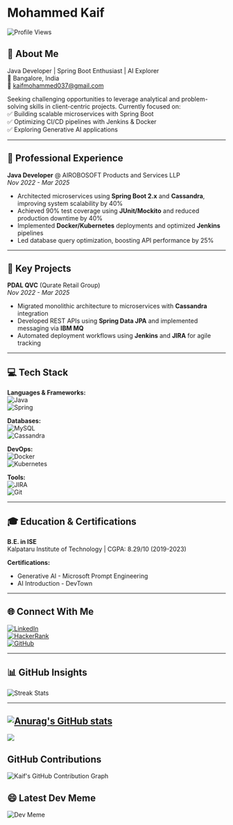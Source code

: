 # Mohammed Kaif  
![Profile Views](https://visitcount.itsvg.in/api?id=MohammedKaif037&icon=0&color=0)

## 🌟 About Me  
Java Developer | Spring Boot Enthusiast | AI Explorer  
📍 Bangalore, India  
📧 [kaifmohammed037@gmail.com](mailto:kaifmohammed037@gmail.com)  

Seeking challenging opportunities to leverage analytical and problem-solving skills in client-centric projects. Currently focused on:  
✅ Building scalable microservices with Spring Boot  
✅ Optimizing CI/CD pipelines with Jenkins & Docker  
✅ Exploring Generative AI applications  

---

## 🚀 Professional Experience  
**Java Developer** @ AIROBOSOFT Products and Services LLP  
*Nov 2022 - Mar 2025*  
- Architected microservices using **Spring Boot 2.x** and **Cassandra**, improving system scalability by 40%  
- Achieved 90% test coverage using **JUnit/Mockito** and reduced production downtime by 40%  
- Implemented **Docker/Kubernetes** deployments and optimized **Jenkins** pipelines  
- Led database query optimization, boosting API performance by 25%  

---

## 📌 Key Projects  
**PDAL QVC** (Qurate Retail Group)  
*Nov 2022 - Mar 2025*  
- Migrated monolithic architecture to microservices with **Cassandra** integration  
- Developed REST APIs using **Spring Data JPA** and implemented messaging via **IBM MQ**  
- Automated deployment workflows using **Jenkins** and **JIRA** for agile tracking  

---

## 💻 Tech Stack  
**Languages & Frameworks:**  
![Java](https://img.shields.io/badge/Java-ED8B00?style=for-the-badge&logo=java&logoColor=white)  
![Spring](https://img.shields.io/badge/Spring-6DB33F?style=for-the-badge&logo=spring&logoColor=white)  

**Databases:**  
![MySQL](https://img.shields.io/badge/MySQL-005C84?style=for-the-badge&logo=mysql&logoColor=white)  
![Cassandra](https://img.shields.io/badge/Cassandra-1287B2?style=for-the-badge&logo=apache-cassandra&logoColor=white)  

**DevOps:**  
![Docker](https://img.shields.io/badge/Docker-2496ED?style=for-the-badge&logo=docker&logoColor=white)  
![Kubernetes](https://img.shields.io/badge/Kubernetes-326CE5?style=for-the-badge&logo=kubernetes&logoColor=white)  

**Tools:**  
![JIRA](https://img.shields.io/badge/JIRA-0052CC?style=for-the-badge&logo=jira&logoColor=white)  
![Git](https://img.shields.io/badge/Git-F05032?style=for-the-badge&logo=git&logoColor=white)  

---

## 🎓 Education & Certifications  
**B.E. in ISE**  
Kalpataru Institute of Technology | CGPA: 8.29/10 (2019-2023)  

**Certifications:**  
- Generative AI - Microsoft Prompt Engineering  
- AI Introduction - DevTown  

---

## 🌐 Connect With Me  
[![LinkedIn](https://img.shields.io/badge/LinkedIn-0A66C2?style=for-the-badge&logo=linkedin&logoColor=white)](https://linkedin.com/in/mohammed-kaif-a7793923a)  
[![HackerRank](https://img.shields.io/badge/HackerRank-2EC866?style=for-the-badge&logo=HackerRank&logoColor=white)](https://www.hackerrank.com/profile/kaifmohammed037)  
[![GitHub](https://img.shields.io/badge/GitHub-181717?style=for-the-badge&logo=github&logoColor=white)](https://github.com/MohammedKaif037)  

---

## 📊 GitHub Insights  

![Streak Stats](https://github-readme-streak-stats.herokuapp.com/?user=MohammedKaif037&theme=dark)  

---

[![Anurag's GitHub stats](https://github-readme-stats.vercel.app/api?username=MohammedKaif037&show_icons=true&theme=dark)](https://github.com/anuraghazra/github-readme-stats)
---
![](https://github-readme-stats.vercel.app/api/top-langs/?username=MohammedKaif037&theme=dark&hide_border=false&include_all_commits=false&count_private=false&layout=compact)
## GitHub Contributions

![Kaif's GitHub Contribution Graph](https://github-readme-activity-graph.cyclic.app/graph?username=MohammedKaif037&theme=react-dark)



## 😄 Latest Dev Meme  
![Dev Meme](https://preview.redd.it/va91go15ogyc1.png?width=1080&crop=smart&auto=webp&s=224bc03863b09bdd9456bb1631dd3df446a39482)

<!-- Generated with enhancements from GitHub README best practices [[3]][[2]] -->
